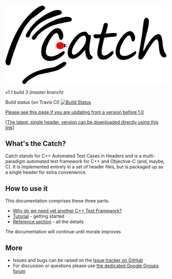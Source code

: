 ![catch logo](catch-logo-small.png)

*v1.1 build 3 (master branch)*

Build status (on Travis CI) [![Build Status](https://travis-ci.org/philsquared/Catch.png)](https://travis-ci.org/philsquared/Catch)

[Please see this page if you are updating from a version before 1.0](docs/whats-changed.md)

<a href="https://raw.githubusercontent.com/philsquared/Catch/develop/single_include/catch.hpp">[The latest, single header, version can be downloaded directly using this link]</a>

## What's the Catch?

Catch stands for C++ Automated Test Cases in Headers and is a multi-paradigm automated test framework for C++ and Objective-C (and, maybe, C). It is implemented entirely in a set of header files, but is packaged up as a single header for extra convenience.

## How to use it
This documentation comprises these three parts:

* [Why do we need yet another C++ Test Framework?](docs/why-catch.md)
* [Tutorial](docs/tutorial.md) - getting started
* [Reference section](docs/Readme.md) - all the details

The documentation will continue until morale improves

## More
* Issues and bugs can be raised on the [Issue tracker on GitHub](https://github.com/philsquared/Catch/issues)
* For discussion or questions please use [the dedicated Google Groups forum](https://groups.google.com/forum/?fromgroups#!forum/catch-forum)
